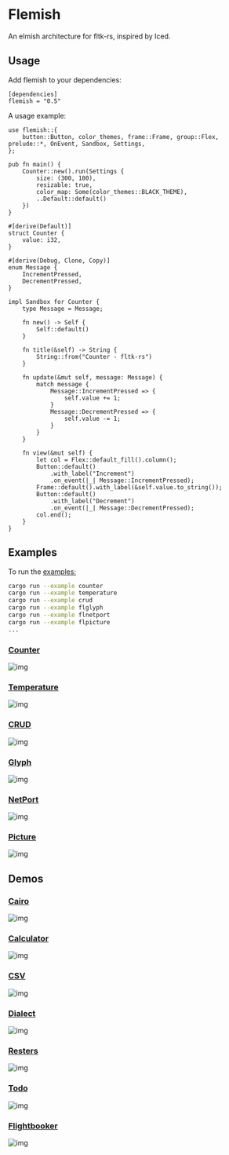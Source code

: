 # Flemish

An elmish architecture for fltk-rs, inspired by Iced.

## Usage
Add flemish to your dependencies:
```toml,ignore
[dependencies]
flemish = "0.5"
```

A usage example:
```rust,no_run
use flemish::{
    button::Button, color_themes, frame::Frame, group::Flex, prelude::*, OnEvent, Sandbox, Settings,
};

pub fn main() {
    Counter::new().run(Settings {
        size: (300, 100),
        resizable: true,
        color_map: Some(color_themes::BLACK_THEME),
        ..Default::default()
    })
}

#[derive(Default)]
struct Counter {
    value: i32,
}

#[derive(Debug, Clone, Copy)]
enum Message {
    IncrementPressed,
    DecrementPressed,
}

impl Sandbox for Counter {
    type Message = Message;

    fn new() -> Self {
        Self::default()
    }

    fn title(&self) -> String {
        String::from("Counter - fltk-rs")
    }

    fn update(&mut self, message: Message) {
        match message {
            Message::IncrementPressed => {
                self.value += 1;
            }
            Message::DecrementPressed => {
                self.value -= 1;
            }
        }
    }

    fn view(&mut self) {
        let col = Flex::default_fill().column();
        Button::default()
            .with_label("Increment")
            .on_event(|_| Message::IncrementPressed);
        Frame::default().with_label(&self.value.to_string());
        Button::default()
            .with_label("Decrement")
            .on_event(|_| Message::DecrementPressed);
        col.end();
    }
}
```
## Examples

To run the [examples:](/examples)
```bash
cargo run --example counter
cargo run --example temperature
cargo run --example crud
cargo run --example flglyph
cargo run --example flnetport
cargo run --example flpicture
...
```

### [Counter](/examples/counter.rs)

![img](/assets/counter.png)

### [Temperature](/examples/temperature.rs)

![img](/assets/temperature.png)

### [CRUD](/examples/crud.rs)

![img](/assets/crud.png)

### [Glyph](/examples/flglyph.rs)

![img](/assets/flglyph.png)

### [NetPort](/examples/flnetport.rs)

![img](/assets/flnetport.png)

### [Picture](/examples/flpicture.rs)

![img](/assets/flpicture.gif)

## Demos

### [Cairo](/demos/cairo)

![img](../demos/blob/master/cairo/assets/scrot.png)

### [Calculator](/demos/calculator)

![img](../demos/blob/master/flcalculator/assets/flcalculator.gif)

### [CSV](/demos/csv)

![img](../demos/blob/master/csv/assets/csv.gif)

### [Dialect](/demos/dialect)

![img](../demos/blob/master/fldialect/assets/fldialect.gif)

### [Resters](/demos/resters)

![img](../demos/blob/master/flresters/assets/flresters.gif)

### [Todo](/demos/fltodo)

![img](/demos/fltodo/assets/fltodo.gif)

### [Flightbooker](/demos/flightbooker)

![img](/demos/flightbooker/assets/flightbooker.png)
